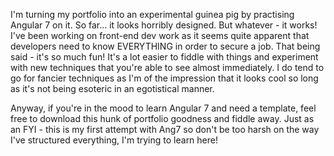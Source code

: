 I'm turning my portfolio into an experimental guinea pig by practising Angular 7 on it. So far... it looks horribly designed. But whatever - it works! I've been working on front-end dev work as it seems quite apparent that developers need to know EVERYTHING in order to secure a job. That being said - it's so much fun! It's a lot easier to fiddle with things and experiment with new techniques that you're able to see almost immediately. I do tend to go for fancier techniques as I'm of the impression that it looks cool so long as it's not being esoteric in an egotistical manner.

Anyway, if you're in the mood to learn Angular 7 and need a template, feel free to download this hunk of portfolio goodness and fiddle away. Just as an FYI - this is my first attempt with Ang7 so don't be too harsh on the way I've structured everything, I'm trying to learn here!
